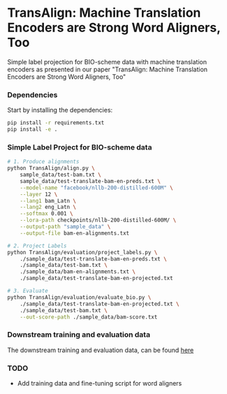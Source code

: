 # TransAlign: Machine Translation Encoders are Strong Word Aligners, Too
Simple label projection for BIO-scheme data with machine translation encoders as presented in our paper "TransAlign: Machine Translation Encoders are Strong Word Aligners, Too"

### Dependencies

Start by installing the dependencies:

```bash
pip install -r requirements.txt
pip install -e .
```

### Simple Label Project for BIO-scheme data

```bash
# 1. Produce alignments 
python TransAlign/align.py \
    sample_data/test-bam.txt \
    sample_data/test-translate-bam-en-preds.txt \
    --model-name "facebook/nllb-200-distilled-600M" \
    --layer 12 \
    --lang1 bam_Latn \
    --lang2 eng_Latn \
    --softmax 0.001 \
    --lora-path checkpoints/nllb-200-distilled-600M/ \
    --output-path "sample_data" \
    --output-file bam-en-alignments.txt

# 2. Project Labels
python TransAlign/evaluation/project_labels.py \
    ./sample_data/test-translate-bam-en-preds.txt \
    ./sample_data/test-bam.txt \
    ./sample_data/bam-en-alignments.txt \
    ./sample_data/test-translate-bam-en-projected.txt

# 3. Evaluate
python TransAlign/evaluation/evaluate_bio.py \
    ./sample_data/test-translate-bam-en-projected.txt \
    ./sample_data/test-bam.txt \
    --out-score-path ./sample_data/bam-score.txt
```

### Downstream training and evaluation data

The downstream training and evaluation data, can be found [here](https://github.com/bebing93/devil-in-details)

### TODO

- Add training data and fine-tuning script for word aligners